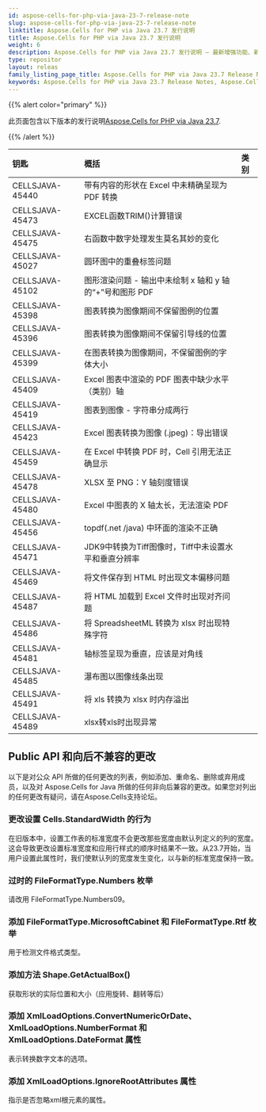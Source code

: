 ```yaml
---
id: aspose-cells-for-php-via-java-23-7-release-note
slug: aspose-cells-for-php-via-java-23-7-release-note
linktitle: Aspose.Cells for PHP via Java 23.7 发行说明
title: Aspose.Cells for PHP via Java 23.7 发行说明
weight: 6
description: Aspose.Cells for PHP via Java 23.7 发行说明 – 最新增强功能、新功能和修复
type: repositor
layout: releas
family_listing_page_title: Aspose.Cells for PHP via Java 23.7 Release Note
keywords: Aspose.Cells for PHP via Java 23.7 Release Notes, Aspose.Cells for PHP via Java 23.7 updates and fixe
---
```

{{% alert color="primary" %}}

此页面包含以下版本的发行说明[Aspose.Cells for PHP via Java 23.7](https://releases.aspose.com/cells/php/new-releases/aspose.cells-for-php-via-java-23.7/).

{{% /alert %}}

|**钥匙**|**概括**|**类别**|
| :- | :- | :- |
|CELLSJAVA-45440|带有内容的形状在 Excel 中未精确呈现为 PDF 转换|
|CELLSJAVA-45473|EXCEL函数TRIM()计算错误|
|CELLSJAVA-45475|右函数中数字处理发生莫名其妙的变化|
|CELLSJAVA-45027|圆环图中的重叠标签问题|
|CELLSJAVA-45102|图形渲染问题 - 输出中未绘制 x 轴和 y 轴的“+”号和图形 PDF|
|CELLSJAVA-45398|图表转换为图像期间不保留图例的位置|
|CELLSJAVA-45396|图表转换为图像期间不保留引导线的位置|
|CELLSJAVA-45399|在图表转换为图像期间，不保留图例的字体大小|
|CELLSJAVA-45409|Excel 图表中渲染的 PDF 图表中缺少水平（类别）轴|
|CELLSJAVA-45419|图表到图像 - 字符串分成两行|
|CELLSJAVA-45423|Excel 图表转换为图像 (.jpeg)：导出错误|
|CELLSJAVA-45459|在 Excel 中转换 PDF 时，Cell 引用无法正确显示|
|CELLSJAVA-45478|XLSX 至 PNG：Y 轴刻度错误|
|CELLSJAVA-45480|Excel 中图表的 X 轴太长，无法渲染 PDF|
|CELLSJAVA-45456|topdf(.net /java) 中环面的渲染不正确|
|CELLSJAVA-45471|JDK9中转换为Tiff图像时，Tiff中未设置水平和垂直分辨率|
|CELLSJAVA-45469|将文件保存到 HTML 时出现文本偏移问题|
|CELLSJAVA-45487|将 HTML 加载到 Excel 文件时出现对齐问题|
|CELLSJAVA-45486|将 SpreadsheetML 转换为 xlsx 时出现特殊字符|
|CELLSJAVA-45481|轴标签呈现为垂直，应该是对角线|
|CELLSJAVA-45485|瀑布图以图像线条出现|
|CELLSJAVA-45491|将 xls 转换为 xlsx 时内存溢出|
|CELLSJAVA-45489|xlsx转xls时出现异常|

##  **Public API 和向后不兼容的更改**

以下是对公众 API 所做的任何更改的列表，例如添加、重命名、删除或弃用成员，以及对 Aspose.Cells for Java 所做的任何非向后兼容的更改。如果您对列出的任何更改有疑问，请在Aspose.Cells支持论坛。

###  **更改设置 Cells.StandardWidth 的行为**

在旧版本中，设置工作表的标准宽度不会更改那些宽度由默认列定义的列的宽度。这会导致更改设置标准宽度和应用行样式的顺序时结果不一致。从23.7开始，当用户设置此属性时，我们使默认列的宽度发生变化，以与新的标准宽度保持一致。

###  **过时的 FileFormatType.Numbers 枚举**

请改用 FileFormatType.Numbers09。

###  **添加 FileFormatType.MicrosoftCabinet 和 FileFormatType.Rtf 枚举**

用于检测文件格式类型。

###  **添加方法 Shape.GetActualBox()**

获取形状的实际位置和大小（应用旋转、翻转等后）

###  **添加 XmlLoadOptions.ConvertNumericOrDate、XmlLoadOptions.NumberFormat 和 XmlLoadOptions.DateFormat 属性**

表示转换数字文本的选项。

###  **添加 XmlLoadOptions.IgnoreRootAttributes 属性**

指示是否忽略xml根元素的属性。

